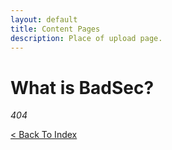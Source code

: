 ```yaml
---
layout: default
title: Content Pages
description: Place of upload page.
---
```


# What is BadSec?

_404_

[< Back To Index](../)
